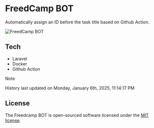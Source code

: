 # FreedCamp BOT

Automatically assign an ID before the task title based on Github Action.

![FreedCamp BOT](https://repository-images.githubusercontent.com/737932867/7d34798b-2680-471c-b089-a78a718d3d6a)

## Tech

- Laravel
- Docker
- Github Action

> [!NOTE]  
> History last updated on Monday, January 6th, 2025, 11:14:17 PM

## License

The Freedcamp BOT is open-sourced software licensed under the [MIT license](https://opensource.org/licenses/MIT).
